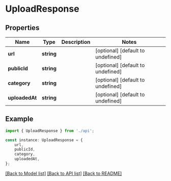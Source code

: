 # UploadResponse


## Properties

Name | Type | Description | Notes
------------ | ------------- | ------------- | -------------
**url** | **string** |  | [optional] [default to undefined]
**publicId** | **string** |  | [optional] [default to undefined]
**category** | **string** |  | [optional] [default to undefined]
**uploadedAt** | **string** |  | [optional] [default to undefined]

## Example

```typescript
import { UploadResponse } from './api';

const instance: UploadResponse = {
    url,
    publicId,
    category,
    uploadedAt,
};
```

[[Back to Model list]](../README.md#documentation-for-models) [[Back to API list]](../README.md#documentation-for-api-endpoints) [[Back to README]](../README.md)

